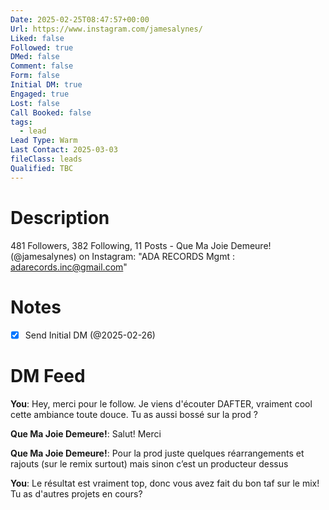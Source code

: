 ```yaml
---
Date: 2025-02-25T08:47:57+00:00
Url: https://www.instagram.com/jamesalynes/
Liked: false
Followed: true
DMed: false
Comment: false
Form: false
Initial DM: true
Engaged: true
Lost: false
Call Booked: false
tags:
  - lead
Lead Type: Warm
Last Contact: 2025-03-03
fileClass: leads
Qualified: TBC
---
```

# Description
481 Followers, 382 Following, 11 Posts - Que Ma Joie Demeure! (@jamesalynes) on Instagram: "ADA RECORDS
Mgmt : adarecords.inc@gmail.com"
# Notes
- [x] Send Initial DM (@2025-02-26)
# DM Feed
**You**: Hey, merci pour le follow. Je viens d'écouter DAFTER, vraiment cool cette ambiance toute douce. Tu as aussi bossé sur la prod ?

**Que Ma Joie Demeure!**: Salut! Merci

**Que Ma Joie Demeure!**: Pour la prod juste quelques réarrangements et rajouts (sur le remix surtout) mais sinon c’est un producteur dessus

**You**: Le résultat est vraiment top, donc vous avez fait du bon taf sur le mix! Tu as d'autres projets en cours?
